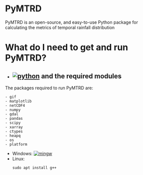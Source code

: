 # PyMTRD

PyMTRD is  an open-source, and easy-to-use Python package for calculating the metrics of temporal rainfall distribution

# What do I need to get and run PyMTRD?

* ## [![python](https://img.shields.io/badge/Python-3-3776AB.svg?style=flat&logo=python&logoColor=white)](https://www.python.org) and the required modules

The packages required to run PyMTRD are:

```
- gif
- matplotlib
- netCDF4
- numpy
- gdal
- pandas
- scipy 
- xarray
- ctypes
- heapq
- os
- platform
```

* Windows: [![mingw](https://img.shields.io/badge/MinGW-w64-3776AB.svg)](https://www.mingw-w64.org/)
* Linux:
  ```
  sudo apt install g++
  ```


